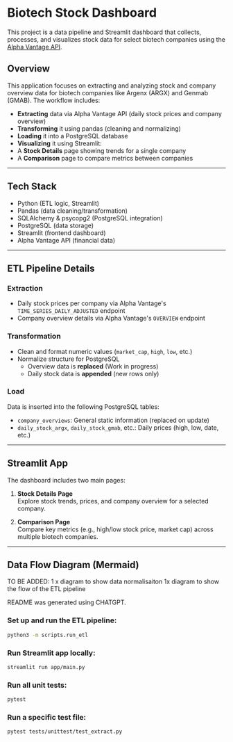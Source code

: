 # Biotech Stock Dashboard

This project is a data pipeline and Streamlit dashboard that collects, processes, and visualizes stock data for select biotech companies using the [Alpha Vantage API](https://www.alphavantage.co/).

##  Overview

This application focuses on extracting and analyzing stock and company overview data for biotech companies like Argenx (ARGX) and Genmab (GMAB). The workflow includes:

-  **Extracting** data via Alpha Vantage API (daily stock prices and company overview)
-  **Transforming** it using pandas (cleaning and normalizing)
-  **Loading** it into a PostgreSQL database
-  **Visualizing** it using Streamlit:
  - A **Stock Details** page showing trends for a single company
  - A **Comparison** page to compare metrics between companies

---

##  Tech Stack

- Python (ETL logic, Streamlit)
- Pandas (data cleaning/transformation)
- SQLAlchemy & psycopg2 (PostgreSQL integration)
- PostgreSQL (data storage)
- Streamlit (frontend dashboard)
- Alpha Vantage API (financial data)

---

##  ETL Pipeline Details

###  Extraction

- Daily stock prices per company via Alpha Vantage's `TIME_SERIES_DAILY_ADJUSTED` endpoint
- Company overview details via Alpha Vantage's `OVERVIEW` endpoint

###  Transformation

- Clean and format numeric values (`market_cap`, `high`, `low`, etc.)
- Normalize structure for PostgreSQL
  - Overview data is **replaced** (Work in progress)
  - Daily stock data is **appended** (new rows only)

###  Load

Data is inserted into the following PostgreSQL tables:

- `company_overviews`: General static information (replaced on update)
- `daily_stock_argx`, `daily_stock_gmab`, etc.: Daily prices (high, low, date, etc.)

---

##  Streamlit App

The dashboard includes two main pages:

1. **Stock Details Page**  
   Explore stock trends, prices, and company overview for a selected company.

2. **Comparison Page**  
   Compare key metrics (e.g., high/low stock price, market cap) across multiple biotech companies.

---

##  Data Flow Diagram (Mermaid)
TO BE ADDED: 
1 x diagram to show data normalisaiton 
1x diagram to show the flow of the ETL pipeline

README was generated using CHATGPT.

### Set up and run the ETL pipeline:
```bash
python3 -m scripts.run_etl
```

### Run Streamlit app locally:
```bash
streamlit run app/main.py
```

### Run all unit tests:
```bash
pytest
```

### Run a specific test file:
```bash
pytest tests/unittest/test_extract.py
```
